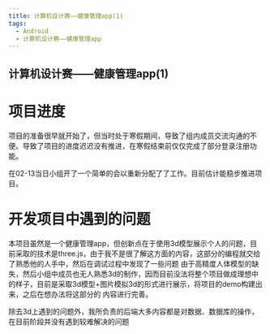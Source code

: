 ```yaml
---
title: 计算机设计赛——健康管理app(1)
tags: 
  - Android
  - 计算机设计赛——健康管理app
---
```



## 计算机设计赛——健康管理app(1)


# 项目进度

项目的准备很早就开始了，但当时处于寒假期间，导致了组内成员交流沟通的不便。导致了项目的进度迟迟没有推进，在寒假结束前仅仅完成了部分登录注册功能。

在02-13当日小组开了一个简单的会以重新分配了了工作。目前估计能稳步推进项目。

# 开发项目中遇到的问题

本项目虽然是一个健康管理app，但创新点在于使用3d模型展示个人的问题，目前采取的技术是three.js，由于我不是很了解这方面的内容，这部分的编程就交给了熟悉他的人手中，然后在调试过程中发现了一些问题
由于高精度人体模型的缺失，然后小组中成员也无人熟悉3d的制作，因而目前没法将整个项目做成理想中的样子，目前是采取3d模型+图片模拟3d的形式进行展示，将项目的demo构建出来，之后在想办法将这部分的
内容进行完善。

除去3d上遇到的问题外，我所负责的后端大多内容都是对数据、数据库的操作，在目前阶段并没有遇到较难解决的问题
